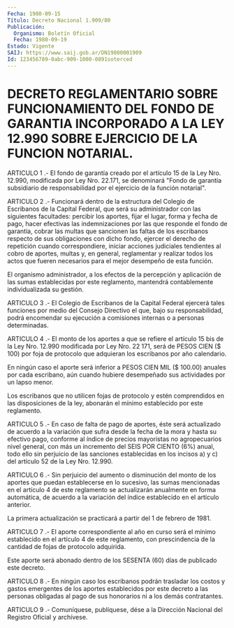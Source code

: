 ```yaml
---
Fecha: 1980-09-15
Título: Decreto Nacional 1.909/80
Publicación:
  Organismo: Boletín Oficial
  Fecha: 1980-09-19
Estado: Vigente
SAIJ: https://www.saij.gob.ar/DN19800001909
Id: 123456789-0abc-909-1000-0891soterced
---
```

# DECRETO REGLAMENTARIO SOBRE FUNCIONAMIENTO DEL FONDO DE GARANTIA INCORPORADO A LA LEY 12.990 SOBRE EJERCICIO DE LA FUNCION NOTARIAL.

<a id="1"></a>
ARTICULO 1 .- El fondo de garantía creado por el artículo 15 de la Ley  Nro.  12.990, modificada por Ley Nro. 22.171, se denominará "Fondo de garantía  subsidiario de responsabilidad por el ejercicio de la función notarial".

<a id="2"></a>
ARTICULO 2 .- Funcionará dentro de la estructura del Colegio de Escribanos  de  la  Capital  Federal, que será su administrador con las siguientes facultades: percibir  los  aportes,  fijar el lugar, forma y fecha de pago, hacer efectivas las indemnizaciones  por las que  responde el fondo de garantía, cobrar las multas que sancionen las faltas  de  los  escribanos  respecto  de  sus obligaciones con dicho fondo, ejercer el derecho de repetición cuando correspondiere, iniciar acciones judiciales tendientes  al cobro de aportes,  multas  y,  en general, reglamentar y realizar todos  los actos  que  fueren necesarios  para  el  mejor  desempeño  de  esta función.

El organismo  administrador,  a  los  efectos  de  la  percepción y aplicación    de   las  sumas  establecidas  por  este  reglamento, mantendrá contablemente individualizada su gestión.

<a id="3"></a>
ARTICULO  3  .- El Colegio de Escribanos de la Capital Federal ejercerá tales funciones  por  medio  del Consejo Directivo el que, bajo  su  responsabilidad,  podrá  encomendar    su    ejecución  a comisiones internas o a personas determinadas.

<a id="4"></a>
ARTICULO  4  .-  El  monto  de los aportes a que se refiere el artículo 15 bis de la Ley Nro. 12.990  modificada  por  Ley Nro. 22 171,  será  de  PESOS  CIEN  ($  100)  por  foja  de  protocolo que adquieran los escribanos por año calendario.

En ningún caso el aporte será inferior a PESOS CIEN MIL  ($ 100.00) anuales  por  cada  escribano,  aún cuando hubiere desempeñado  sus actividades por un lapso menor.

Los  escribanos  que  no  utilicen  fojas   de  protocolo  y  estén comprendidos  en las disposiciones de la ley,  abonarán  el  mínimo establecido por este reglamento.

<a id="5"></a>
ARTICULO  5  .- En caso de falta de pago de aportes, éste será actualizado de acuerdo  a  la variación que sufra desde la fecha de la mora y hasta su efectivo  pago,  conforme  al  índice de precios mayoristas  no agropecuarios nivel general, con más  un  incremento del SEIS POR  CIENTO  (6%)  anual,  todo  ello sin perjuicio de las sanciones establecidas en los incisos a) y  c)  del  artículo 52 de la Ley Nro. 12.990.

<a id="6"></a>
ARTICULO 6 .- Sin perjuicio del aumento o disminución del monto de los  aportes  que  puedan establecerse en lo sucesivo, las sumas mencionadas en el artículo  4  de  este  reglamento se actualizarán anualmente  en  forma automática, de acuerdo  a  la  variación  del índice establecido en el artículo anterior.

La primera actualización  se  practicará  a partir del 1 de febrero de 1981.

<a id="7"></a>
ARTICULO 7 .- El aporte correspondiente al año en curso será el mínimo  establecido  en  el  artículo  4  de  este  reglamento, con prescindencia  de  la  cantidad  de  fojas de protocolo adquirida.

Este  aporte  será  abonado  dentro de los  SESENTA  (60)  días  de publicado este decreto.

<a id="8"></a>
ARTICULO  8  .- En ningún caso los escribanos podrán trasladar los costos y gastos  emergentes  de  los  aportes  establecidos por este decreto a las personas obligadas al pago de sus  honorarios ni a los demás contratantes.

<a id="9"></a>
ARTICULO  9  .-  Comuníquese,  publíquese, dése a la Dirección Nacional del Registro Oficial y archívese.